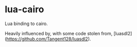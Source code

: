 # lua-cairo
Lua binding to cairo.

Heavily influenced by, with some code stolen from, [luasdl2] (https://github.com/Tangent128/luasdl2).
